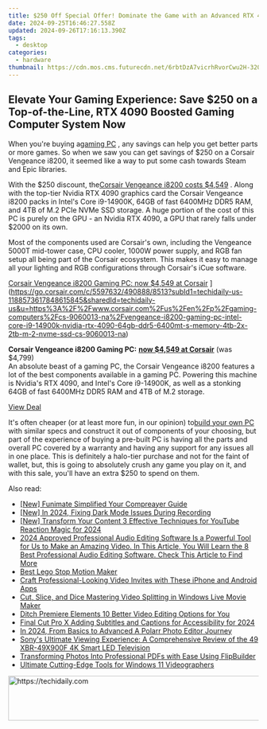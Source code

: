 ```yaml
---
title: $250 Off Special Offer! Dominate the Game with an Advanced RTX 4090 Graphics Card PC Setup
date: 2024-09-25T16:46:27.558Z
updated: 2024-09-26T17:16:13.390Z
tags:
  - desktop
categories:
  - hardware
thumbnail: https://cdn.mos.cms.futurecdn.net/6rbtDzA7vicrhRvorCwu2H-320-80.jpg
---
```


## Elevate Your Gaming Experience: Save $250 on a Top-of-the-Line, RTX 4090 Boosted Gaming Computer System Now

When you're buying a[gaming PC](https://www.tomshardware.com/best-picks/best-gaming-pcs) , any savings can help you get better parts or more games. So when we saw you can get savings of $250 on a Corsair Vengeance i8200, it seemed like a way to put some cash towards Steam and Epic libraries.  
  
 With the $250 discount, the[Corsair Vengeance i8200 costs $4,549](<https://go.corsair.com/c/5597632/490888/8513?subId1=techidaily-us-8264570696601945841&sharedId=techidaily-us&u=https%3A%2F%2Fwww.corsair.com%2Fus%2Fen%2Fp%2Fgaming-computers%2Fcs-9060013-na%2Fvengeance-i8200-gaming-pc-intel-core-i9-14900k-nvidia-rtx-4090-64gb-ddr5-6400mt-s-memory-4tb-2x-2tb-m-2-nvme-ssd-cs-9060013-na>) . Along with the top-tier Nvidia RTX 4090 graphics card the Corsair Vengeance i8200 packs in Intel's Core i9-14900K, 64GB of fast 6400MHz DDR5 RAM, and 4TB of M.2 PCIe NVMe SSD storage. A huge portion of the cost of this PC is purely on the GPU - an Nvidia RTX 4090, a GPU that rarely falls under $2000 on its own.

 Most of the components used are Corsair's own, including the Vengeance 5000T mid-tower case, CPU cooler, 1000W power supply, and RGB fan setup all being part of the Corsair ecosystem. This makes it easy to manage all your lighting and RGB configurations through Corsair's iCue software.

[Corsair Vengeance i8200 Gaming PC: now $4,549 at Corsair](https://cdn.mos.cms.futurecdn.net/qFGFuMoREq4hdpRChFtfQX-200-100.png "Corsair Vengeance i8200 Gaming PC: now $4,549 at Corsair") ](https://go.corsair.com/c/5597632/490888/8513?subId1=techidaily-us-1188573617848615845&sharedId=techidaily-us&u=https%3A%2F%2Fwww.corsair.com%2Fus%2Fen%2Fp%2Fgaming-computers%2Fcs-9060013-na%2Fvengeance-i8200-gaming-pc-intel-core-i9-14900k-nvidia-rtx-4090-64gb-ddr5-6400mt-s-memory-4tb-2x-2tb-m-2-nvme-ssd-cs-9060013-na)

**Corsair Vengeance i8200 Gaming PC:** [**now $4,549 at Corsair**](https://go.corsair.com/c/5597632/490888/8513?subId1=techidaily-us-5139446157244018078&sharedId=techidaily-us&u=https%3A%2F%2Fwww.corsair.com%2Fus%2Fen%2Fp%2Fgaming-computers%2Fcs-9060013-na%2Fvengeance-i8200-gaming-pc-intel-core-i9-14900k-nvidia-rtx-4090-64gb-ddr5-6400mt-s-memory-4tb-2x-2tb-m-2-nvme-ssd-cs-9060013-na) (was $4,799)  
 An absolute beast of a gaming PC, the Corsair Vengeance i8200 features a lot of the best components available in a gaming PC. Powering this machine is Nvidia's RTX 4090, and Intel's Core i9-14900K, as well as a stonking 64GB of fast 6400MHz DDR5 RAM and 4TB of M.2 storage.

[View Deal](https://go.corsair.com/c/5597632/490888/8513?subId1=techidaily-us-1188573617848615845&sharedId=techidaily-us&u=https%3A%2F%2Fwww.corsair.com%2Fus%2Fen%2Fp%2Fgaming-computers%2Fcs-9060013-na%2Fvengeance-i8200-gaming-pc-intel-core-i9-14900k-nvidia-rtx-4090-64gb-ddr5-6400mt-s-memory-4tb-2x-2tb-m-2-nvme-ssd-cs-9060013-na)

 It's often cheaper (or at least more fun, in our opinion) to[build your own PC](https://www.tomshardware.com/best-picks/best-pc-builds-gaming) with similar specs and construct it out of components of your choosing, but part of the experience of buying a pre-built PC is having all the parts and overall PC covered by a warranty and having any support for any issues all in one place. This is definitely a halo-tier purchase and not for the faint of wallet, but, this is going to absolutely crush any game you play on it, and with this sale, you'll have an extra $250 to spend on them.

<ins class="adsbygoogle"
     style="display:block"
     data-ad-format="autorelaxed"
     data-ad-client="ca-pub-7571918770474297"
     data-ad-slot="1223367746"></ins>

<ins class="adsbygoogle"
     style="display:block"
     data-ad-client="ca-pub-7571918770474297"
     data-ad-slot="8358498916"
     data-ad-format="auto"
     data-full-width-responsive="true"></ins>

<span class="atpl-alsoreadstyle">Also read:</span>
<div><ul>
<li><a href="https://some-knowledge.techidaily.com/new-funimate-simplified-your-compreayer-guide/"><u>[New] Funimate Simplified Your Compreayer Guide</u></a></li>
<li><a href="https://visual-screen-recording.techidaily.com/new-in-2024-fixing-dark-mode-issues-during-recording/"><u>[New] In 2024, Fixing Dark Mode Issues During Recording</u></a></li>
<li><a href="https://youtube-blog.techidaily.com/ransform-your-content-3-effective-techniques-for-youtube-reaction-magic-for-2024/"><u>[New] Transform Your Content 3 Effective Techniques for YouTube Reaction Magic for 2024</u></a></li>
<li><a href="https://ai-vdieo-software.techidaily.com/2024-approved-professional-audio-editing-software-is-a-powerful-tool-for-us-to-make-an-amazing-video-in-this-article-you-will-learn-the-8-best-professional-/"><u>2024 Approved Professional Audio Editing Software Is a Powerful Tool for Us to Make an Amazing Video. In This Article, You Will Learn the 8 Best Professional Audio Editing Software. Check This Article to Find More</u></a></li>
<li><a href="https://ai-vdieo-software.techidaily.com/best-lego-stop-motion-maker/"><u>Best Lego Stop Motion Maker</u></a></li>
<li><a href="https://ai-vdieo-software.techidaily.com/craft-professional-looking-video-invites-with-these-iphone-and-android-apps/"><u>Craft Professional-Looking Video Invites with These iPhone and Android Apps</u></a></li>
<li><a href="https://ai-vdieo-software.techidaily.com/cut-slice-and-dice-mastering-video-splitting-in-windows-live-movie-maker/"><u>Cut, Slice, and Dice Mastering Video Splitting in Windows Live Movie Maker</u></a></li>
<li><a href="https://ai-vdieo-software.techidaily.com/ditch-premiere-elements-10-better-video-editing-options-for-you/"><u>Ditch Premiere Elements 10 Better Video Editing Options for You</u></a></li>
<li><a href="https://ai-vdieo-software.techidaily.com/final-cut-pro-x-adding-subtitles-and-captions-for-accessibility-for-2024/"><u>Final Cut Pro X Adding Subtitles and Captions for Accessibility for 2024</u></a></li>
<li><a href="https://fox-blue.techidaily.com/in-2024-from-basics-to-advanced-a-polarr-photo-editor-journey/"><u>In 2024, From Basics to Advanced A Polarr Photo Editor Journey</u></a></li>
<li><a href="https://buynow-info.techidaily.com/sonys-ultimate-viewing-experience-a-comprehensive-review-of-the-49-xbr-49x900f-4k-smart-led-television/"><u>Sony's Ultimate Viewing Experience: A Comprehensive Review of the 49 XBR-49X900F 4K Smart LED Television</u></a></li>
<li><a href="https://win-fantastic.techidaily.com/transforming-photos-into-professional-pdfs-with-ease-using-flipbuilder/"><u>Transforming Photos Into Professional PDFs with Ease Using FlipBuilder</u></a></li>
<li><a href="https://fox-hovers.techidaily.com/ultimate-cutting-edge-tools-for-windows-11-videographers/"><u>Ultimate Cutting-Edge Tools for Windows 11 Videographers</u></a></li>
</ul></div>

<!-- affiliate ads begin -->
<a href="https://appsumo.8odi.net/c/5597632/2144273/7443" target="_top" id="2144273">
  <img src="//a.impactradius-go.com/display-ad/7443-2144273" border="0" alt="https://techidaily.com" width="728" height="90"/>
</a>
<img height="0" width="0" src="https://appsumo.8odi.net/i/5597632/2144273/7443" style="position:absolute;visibility:hidden;" border="0" />
<!-- affiliate ads end -->

